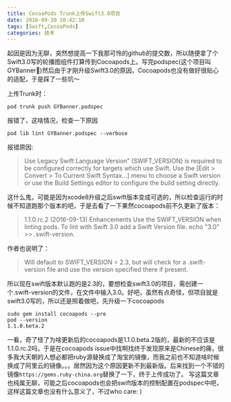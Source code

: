 ```yaml
---
title: CocoaPods Trunk上传Swift3.0项目
date: 2016-09-30 10:42:10
tags: [Swift,CocoaPods]
categories: 技术
---
```


起因是因为无聊，突然想提高一下我那可怜的github的提交数，所以随便拿了个Swift3.0写的轮播图组件打算传到Cocoapods上。写完podspec(这个项目叫GYBanner🙈)然后由于才刚升级Swift3.0的原因，Cocoapods也没有做好很贴心的适配，于是踩了一些坑～

<!--more-->

上传Trunk时：
```
pod trunk push GYBanner.podspec
```
报错了，这啥情况，检查一下原因

```
pod lib lint GYBanner.podspec --verbose
```
报错原因:
> Use Legacy Swift Language Version” (SWIFT_VERSION) is required to be configured correctly for targets which use Swift. Use the [Edit > Convert > To Current Swift Syntax…] menu to choose a Swift version or use the Build Settings editor to configure the build setting directly.

这什么鬼，可能是因为xcode8升级之后swift版本变成可选的，所以检查运行的时候不知道跑那个版本的吧，于是去看了一下果然cocoapods前不久更新了版本：
> 1.1.0.rc.2 (2016-09-13)
> Enhancements
> Use the SWIFT_VERSION when linting pods. To lint with Swift 3.0 add a Swift Version file. echo "3.0" >> .swift-version.

作者也说明了：
> Will default to SWIFT_VERSION = 2.3, but will check for a .swift-version file and use the version specified there if present.

所以现在swift版本默认跑的是2.3的，要想检查swift3.0的项目，需创建一个.swift-version的文件，在文件中输入3.0。好吧，虽然有点奇怪，但项目就是swift3.0写的，所以还是照着做吧，先升级一下cocoapods
```
sudo gem install cocoapods --pre
pod --version
1.1.0.beta.2
```
一看，奇了怪了为啥更新后的cocoapods是1.1.0.beta.2版的，最新的不应该是1.1.0.rc.2吗，于是在cocoapods issue中找啊找终于发现原来是Chinese的痛，很多我大天朝的人想必都把ruby源替换成了淘宝的镜像，而我之前也不知道啥时候换成了阿里云的镜像。。。居然因为这个原因更新不到最新版。后来找到一个不错的镜像``https://gems.ruby-china.org``替换了一下，终于上传成功了。
写这篇文章也纯属无聊，可能之后cocoapods也会把swift版本的控制配置在podspec中吧，这样这篇文章也没有什么意义了，不过who care: )
